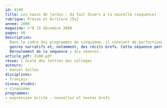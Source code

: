 ```yaml
---
id: 4108
title: Les nains de jardin : du fait divers à la nouvelle (séquence)
rubrique: Presse et écriture [5e] 
annee: 2000
magazine: n°8 15 décembre 2000
pages: 40
description: 
  Dans le cadre des programmes de cinquième, il convient de perfectionner la connaissance des
  genres narratifs et, notamment, des récits brefs. Cette séquence permet d’aborder deux types de récits : le fait divers et la nouvelle. La presse offre chaque jour des récits dramatiques ou cocasses, rapidement traités ou mis en valeur selon les règles de base de l’écriture journalistique, que cette séquence se propose de faire découvrir aux élèves. Des auteurs puisent régulièrement dans ce réservoir d’histoires qu’ils développent pour écrire des nouvelles ou des romans. L’article propose d’initier les élèves à l’écriture d’une nouvelle à partir de faits divers. L’unité thématique choisie est celle des nains de jardin, personnages à la mode dans l’actualité.
  Déroulement de la séquence : dix séances.
article_pdf: 4108.pdf
revue: L’école des lettres des collèges
auteurs:
- Daniel Salles
disciplines:
- français
niveau_etudes:
- cinquième
programmes:
- expression écrite - nouvelles et textes brefs
---
```


